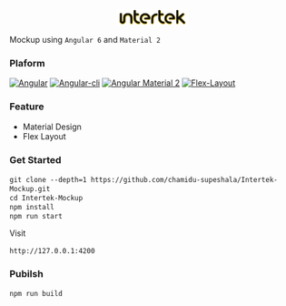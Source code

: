 
<p align="center">
  <a href="./" target="blank"><img src="src/assets/logo.png" alt="stbui Logo" width="128" /></a>
</p>

Mockup using `Angular 6` and `Material 2`

### Plaform 

[![Angular](https://img.shields.io/badge/Angular-6.0.0-brightgreen.svg?style=flat-square)](https://github.com/angular/angular)
[![Angular-cli](https://img.shields.io/badge/Angular.cli-6.0.0-brightgreen.svg?style=square)](https://github.com/angular/angular-cli)
[![Angular Material 2](https://img.shields.io/badge/Material%202-6.0.0-brightgreen.svg?style=square)](https://github.com/angular/material2)
[![Flex-Layout](https://img.shields.io/badge/Flex.Layout-6.0.0-brightgreen.svg?style=square)](https://github.com/angular/flex-layout)


### Feature

- Material Design
- Flex Layout

### Get Started

```
git clone --depth=1 https://github.com/chamidu-supeshala/Intertek-Mockup.git
cd Intertek-Mockup
npm install
npm run start
```

Visit
```
http://127.0.0.1:4200
```

### Pubilsh

```
npm run build
```